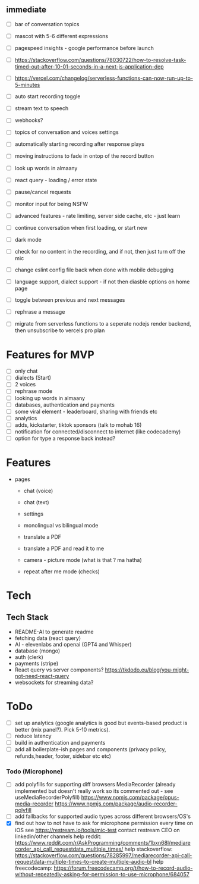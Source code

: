## immediate

- [ ] bar of conversation topics
- [ ] mascot with 5-6 different expressions
- [ ] pagespeed insights - google performance before launch

- [ ] https://stackoverflow.com/questions/78030722/how-to-resolve-task-timed-out-after-10-01-seconds-in-a-next-js-application-dep
- [ ] https://vercel.com/changelog/serverless-functions-can-now-run-up-to-5-minutes
- [ ] auto start recording toggle
- [ ] stream text to speech
- [ ] webhooks?
- [ ] topics of conversation and voices settings
- [ ] automatically starting recording after response plays
- [ ] moving instructions to fade in ontop of the record button
- [ ] look up words in almaany
- [ ] react query - loading / error state
- [ ] pause/cancel requests
- [ ] monitor input for being NSFW
- [ ] advanced features - rate limiting, server side cache, etc - just learn
- [ ] continue conversation when first loading, or start new
- [ ] dark mode
- [ ] check for no content in the recording, and if not, then just turn off the mic
- [ ] change eslint config file back when done with mobile debugging
- [ ] language support, dialect support - if not then diasble options on home page
- [ ] toggle between previous and next messages
- [ ] rephrase a message
- [ ] migrate from serverless functions to a seperate nodejs render backend, then unsubscribe to vercels pro plan

# Features for MVP

- [ ] only chat
- [ ] dialects (Start)
- [ ] 2 voices
- [ ] rephrase mode
- [ ] looking up words in almaany
- [ ] databases, authentication and payments
- [ ] some viral element - leaderboard, sharing with friends etc
- [ ] analytics
- [ ] adds, kickstarter, tiktok sponsors (talk to mohab 16)
- [ ] notification for connected/disconnect to internet (like codecademy)
- [ ] option for type a response back instead?

# Features

- pages

  - chat (voice)
  - chat (text)
  - settings

  - monolingual vs bilingual mode

  - translate a PDF
  - translate a PDF and read it to me
  - camera - picture mode (what is that ? ma hatha)
  - repeat after me mode (checks)

# Tech

## Tech Stack

- README-AI to generate readme
- fetching data (react query)
- AI - elevenlabs and openai (GPT4 and Whisper)
- database (mongo)
- auth (clerk)
- payments (stripe)
- React query vs server components?
  https://tkdodo.eu/blog/you-might-not-need-react-query
- websockets for streaming data?

# ToDo

- [ ] set up analytics (google analytics is good but events-based product is better (mix panel?). Pick 5-10 metrics).
- [ ] reduce latency
- [ ] build in authentication and payments
- [ ] add all boilerplate-ish pages and components (privacy policy, refunds,header, footer, sidebar etc etc)

### Todo (Microphone)

- [ ] add polyfills for supporting diff browsers MediaRecorder
      (already implemented but doesn't really work so its commented out - see useMediaRecorderPolyfill) https://www.npmjs.com/package/opus-media-recorder
      https://www.npmjs.com/package/audio-recorder-polyfill
- [ ] add fallbacks for supported audio types across different browsers/OS's
- [x] find out how to not have to ask for microphone permission every time on iOS
      see https://restream.io/tools/mic-test
      contact restream CEO on linkedin/other channels
      help reddit: https://www.reddit.com/r/AskProgramming/comments/1bxn68l/mediarecorder_api_call_requestdata_multiple_times/
      help stackoverflow: https://stackoverflow.com/questions/78285997/mediarecorder-api-call-requestdata-multiple-times-to-create-multiple-audio-bl
      help freecodecamp: https://forum.freecodecamp.org/t/how-to-record-audio-without-repeatedly-asking-for-permission-to-use-microphone/684057
